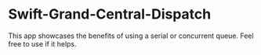 # Swift-Grand-Central-Dispatch
This app showcases the benefits of using a serial or concurrent queue. Feel free to use if it helps.
